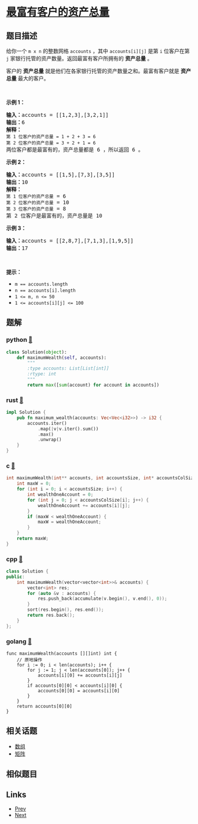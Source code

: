 
# [最富有客户的资产总量](https://leetcode-cn.com/problems/richest-customer-wealth)

## 题目描述

<p>给你一个 <code>m x n</code> 的整数网格 <code>accounts</code> ，其中 <code>accounts[i][j]</code> 是第 <code>i​​​​​<sup>​​​​​​</sup>​</code> 位客户在第 <code>j</code> 家银行托管的资产数量。返回最富有客户所拥有的 <strong>资产总量</strong> 。</p>

<p>客户的 <strong>资产总量</strong> 就是他们在各家银行托管的资产数量之和。最富有客户就是 <strong>资产总量</strong> 最大的客户。</p>

<p> </p>

<p><strong>示例 1：</strong></p>

<pre><strong>输入：</strong>accounts = [[1,2,3],[3,2,1]]
<strong>输出：</strong>6
<strong>解释：</strong>
<code>第 1 位客户的资产总量 = 1 + 2 + 3 = 6
第 2 位客户的资产总量 = 3 + 2 + 1 = 6
</code>两位客户都是最富有的，资产总量都是 6 ，所以返回 6 。
</pre>

<p><strong>示例 2：</strong></p>

<pre><strong>输入：</strong>accounts = [[1,5],[7,3],[3,5]]
<strong>输出：</strong>10
<strong>解释：</strong>
<code>第 1 位客户的资产总量</code> = 6
<code>第 2 位客户的资产总量</code> = 10 
<code>第 3 位客户的资产总量</code> = 8
第 2 位客户是最富有的，资产总量是 10</pre>

<p><strong>示例 3：</strong></p>

<pre><strong>输入：</strong>accounts = [[2,8,7],[7,1,3],[1,9,5]]
<strong>输出：</strong>17
</pre>

<p> </p>

<p><strong>提示：</strong></p>

<ul>
	<li><code>m == accounts.length</code></li>
	<li><code>n == accounts[i].length</code></li>
	<li><code>1 &lt;= m, n &lt;= 50</code></li>
	<li><code>1 &lt;= accounts[i][j] &lt;= 100</code></li>
</ul>


## 题解

### python [🔗](richest-customer-wealth.py) 
```python
class Solution(object):
    def maximumWealth(self, accounts):
        """
        :type accounts: List[List[int]]
        :rtype: int
        """
        return max([sum(account) for account in accounts])
```
### rust [🔗](richest-customer-wealth.rs) 
```rust
impl Solution {
    pub fn maximum_wealth(accounts: Vec<Vec<i32>>) -> i32 {
        accounts.iter()
            .map(|v|v.iter().sum())
            .max()
            .unwrap()
    }
}
```
### c [🔗](richest-customer-wealth.c) 
```c
int maximumWealth(int** accounts, int accountsSize, int* accountsColSize){
    int maxW = 0;
    for (int i = 0; i < accountsSize; i++) {
        int wealthOneAccount = 0;
        for (int j = 0; j < accountsColSize[i]; j++) {
            wealthOneAccount += accounts[i][j];
        }
        if (maxW < wealthOneAccount) {
            maxW = wealthOneAccount;
        } 
    }
    return maxW;
}
```
### cpp [🔗](richest-customer-wealth.cpp) 
```cpp
class Solution {
public:
    int maximumWealth(vector<vector<int>>& accounts) {
        vector<int> res;
        for (auto &v : accounts) {
            res.push_back(accumulate(v.begin(), v.end(), 0));
        }
        sort(res.begin(), res.end());
        return res.back();
    }
};
```
### golang [🔗](richest-customer-wealth.go) 
```golang
func maximumWealth(accounts [][]int) int {
    // 原地操作
    for i := 0; i < len(accounts); i++ {
        for j := 1; j < len(accounts[0]); j++ {
            accounts[i][0] += accounts[i][j]
        }
        if accounts[0][0] < accounts[i][0] {
            accounts[0][0] = accounts[i][0]
        }
    }
    return accounts[0][0]
}
```


## 相关话题

- [数组](https://leetcode-cn.com/tag/array) 
- [矩阵](https://leetcode-cn.com/tag/matrix) 


## 相似题目



## Links

- [Prev](../merge-in-between-linked-lists/README.md) 
- [Next](../delete-the-middle-node-of-a-linked-list/README.md) 

